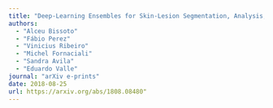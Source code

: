 ```yaml
---
title: "Deep-Learning Ensembles for Skin-Lesion Segmentation, Analysis, Classification: RECOD Titans at ISIC Challenge 2018"
authors:
  - "Alceu Bissoto"
  - "Fábio Perez"
  - "Vinicius Ribeiro"
  - "Michel Fornaciali"
  - "Sandra Avila"
  - "Eduardo Valle"
journal: "arXiv e-prints"
date: 2018-08-25
url: https://arxiv.org/abs/1808.08480"
---
```

